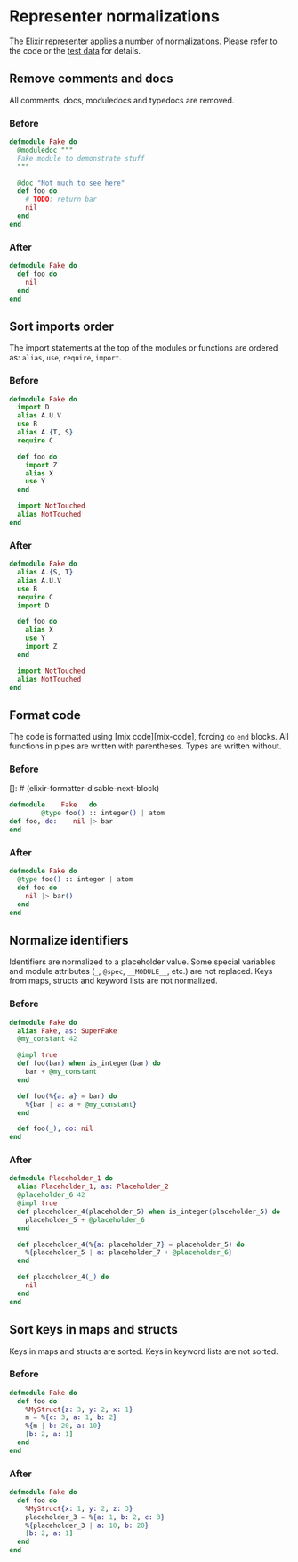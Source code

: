 # Representer normalizations

The [Elixir representer][representer] applies a number of normalizations.
Please refer to the code or the [test data][test-data] for details.

## Remove comments and docs

All comments, docs, moduledocs and typedocs are removed.

### Before

```elixir
defmodule Fake do
  @moduledoc """
  Fake module to demonstrate stuff
  """

  @doc "Not much to see here"
  def foo do
    # TODO: return bar
    nil
  end
end
```

### After

```elixir
defmodule Fake do
  def foo do
    nil
  end
end
```

## Sort imports order

The import statements at the top of the modules or functions are ordered as: `alias`, `use`, `require`, `import`.

### Before

```elixir
defmodule Fake do
  import D
  alias A.U.V
  use B
  alias A.{T, S}
  require C

  def foo do
    import Z
    alias X
    use Y
  end

  import NotTouched
  alias NotTouched
end
```

### After

```elixir
defmodule Fake do
  alias A.{S, T}
  alias A.U.V
  use B
  require C
  import D

  def foo do
    alias X
    use Y
    import Z
  end

  import NotTouched
  alias NotTouched
end
```

## Format code

The code is formatted using [mix code][mix-code], forcing `do` `end` blocks.
All functions in pipes are written with parentheses.
Types are written without.

### Before

[]: # (elixir-formatter-disable-next-block)

```elixir
defmodule    Fake   do
        @type foo() :: integer() | atom
def foo, do:    nil |> bar
end
```

### After

```elixir
defmodule Fake do
  @type foo() :: integer | atom
  def foo do
    nil |> bar()
  end
end
```

## Normalize identifiers

Identifiers are normalized to a placeholder value.
Some special variables and module attributes (`_`, `@spec`, `__MODULE__`, etc.) are not replaced.
Keys from maps, structs and keyword lists are not normalized.

### Before

```elixir
defmodule Fake do
  alias Fake, as: SuperFake
  @my_constant 42

  @impl true
  def foo(bar) when is_integer(bar) do
    bar + @my_constant
  end

  def foo(%{a: a} = bar) do
    %{bar | a: a + @my_constant}
  end

  def foo(_), do: nil
end
```

### After

```elixir
defmodule Placeholder_1 do
  alias Placeholder_1, as: Placeholder_2
  @placeholder_6 42
  @impl true
  def placeholder_4(placeholder_5) when is_integer(placeholder_5) do
    placeholder_5 + @placeholder_6
  end

  def placeholder_4(%{a: placeholder_7} = placeholder_5) do
    %{placeholder_5 | a: placeholder_7 + @placeholder_6}
  end

  def placeholder_4(_) do
    nil
  end
end
```

## Sort keys in maps and structs

Keys in maps and structs are sorted.
Keys in keyword lists are not sorted.

### Before

```elixir
defmodule Fake do
  def foo do
    %MyStruct{z: 3, y: 2, x: 1}
    m = %{c: 3, a: 1, b: 2}
    %{m | b: 20, a: 10}
    [b: 2, a: 1]
  end
end
```

### After

```elixir
defmodule Fake do
  def foo do
    %MyStruct{x: 1, y: 2, z: 3}
    placeholder_3 = %{a: 1, b: 2, c: 3}
    %{placeholder_3 | a: 10, b: 20}
    [b: 2, a: 1]
  end
end
```

[representer]: https://github.com/exercism/elixir-representer
[test-data]: https://github.com/exercism/elixir-representer/tree/main/test_data
[mix-format]: https://hexdocs.pm/mix/main/Mix.Tasks.Format.html

